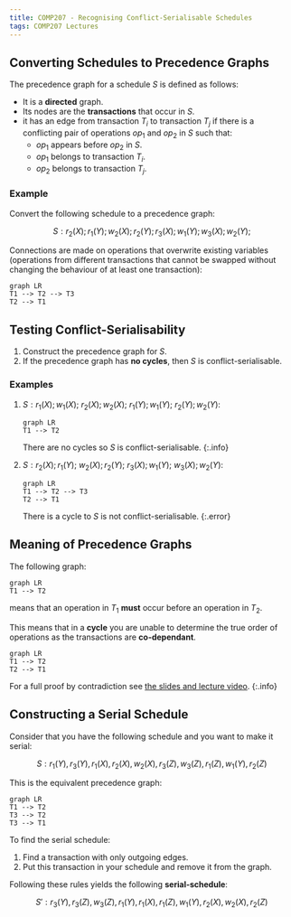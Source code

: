 ```yaml
---
title: COMP207 - Recognising Conflict-Serialisable Schedules
tags: COMP207 Lectures
---
```

## Converting Schedules to Precedence Graphs
The precedence graph for a schedule $S$ is defined as follows:

* It is a **directed** graph.
* Its nodes are the **transactions** that occur in $S$.
* it has an edge from transaction $T_i$ to transaction $T_j$ if there is a conflicting pair of operations $op_1$ and $op_2$ in $S$ such that:
	* $op_1$ appears before $op_2$ in $S$.
	* $op_1$ belongs to transaction $T_i$.
	* $op_2$ belongs to transaction $T_j$.

### Example
Convert the following schedule to a precedence graph:

$$
S: r_2(X); r_1(Y); w_2(X); r_2(Y); r_3(X); w_1(Y); w_3(X); w_2(Y);
$$

Connections are made on operations that overwrite existing variables (operations from different transactions that cannot be swapped without changing the behaviour of at least one transaction):

```mermaid
graph LR
T1 --> T2 --> T3
T2 --> T1
```

## Testing Conflict-Serialisability

1. Construct the precedence graph for $S$.
1. If the precedence graph has **no cycles**, then $S$ is conflict-serialisable.

### Examples

1. $S: r_1(X); w_1(X);$ $r_2(X); w_2(X);$ $r_1(Y); w_1(Y);$ $r_2(Y); w_2(Y)$:

	```mermaid
	graph LR
	T1 --> T2
	```
	
	There are no cycles so $S$ is conflict-serialisable.
	{:.info}
1. $S: r_2(X); r_1(Y);$ $w_2(X); r_2(Y);$ $r_3(X); w_1(Y);$ $w_3(X); w_2(Y)$:

	```mermaid
	graph LR
	T1 --> T2 --> T3
	T2 --> T1
	```
	
	There is a cycle to $S$ is not conflict-serialisable.
	{:.error}

## Meaning of Precedence Graphs
The following graph:

```mermaid
graph LR
T1 --> T2
```

means that an operation in $T_1$ **must** occur before an operation in $T_2$.

This means that in a **cycle** you are unable to determine the true order of operations as the transactions are **co-dependant**.

```mermaid
graph LR
T1 --> T2
T2 --> T1
```

For a full proof by contradiction see [the slides and lecture video](https://liverpool.instructure.com/courses/46572/pages/recognizing-a-conflict-serializable-schedule).
{:.info}

## Constructing a Serial Schedule
Consider that you have the following schedule and you want to make it serial:

$$
S: r_1(Y), r_3(Y), r_1(X), r_2(X), w_2(X), r_3(Z), w_3(Z), r_1(Z), w_1(Y), r_2(Z)
$$

This is the equivalent precedence graph:

```mermaid
graph LR
T1 --> T2
T3 --> T2
T3 --> T1
```

To find the serial schedule:

1. Find a transaction with only outgoing edges.
1. Put this transaction in your schedule and remove it from the graph.

Following these rules yields the following **serial-schedule**:

$$
S': r_3(Y), r_3(Z), w_3(Z), r_1(Y), r_1(X), r_1(Z), w_1(Y), r_2(X), w_2(X), r_2(Z)
$$